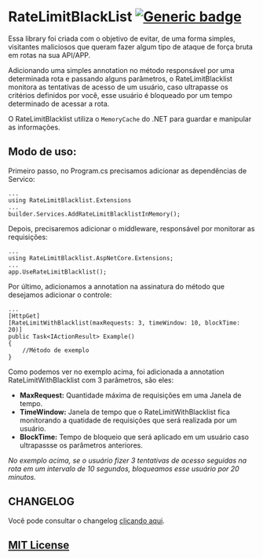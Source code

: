 # RateLimitBlackList [![Generic badge](https://img.shields.io/badge/v0.1.1-development-green.svg)](https://shields.io/)

Essa library foi criada com o objetivo de evitar, de uma forma simples, visitantes maliciosos que queram fazer algum tipo de ataque de força bruta em rotas na sua API/APP.

Adicionando uma simples annotation no método responsável por uma determinada rota e passando alguns parâmetros, o RateLimitBlacklist monitora as tentativas de acesso de um usuário, caso ultrapasse os critérios definidos por você, esse usuário é bloqueado por um tempo determinado de acessar a rota.

O RateLimitBlacklist utiliza o `MemoryCache` do .NET para guardar e manipular as informações.

## Modo de uso:
Primeiro passo, no Program.cs precisamos adicionar as dependências de Servico: 

```
...
using RateLimitBlacklist.Extensions
...
builder.Services.AddRateLimitBlacklistInMemory();
```

Depois, precisaremos adicionar o middleware, responsável por monitorar as requisições:

```
...
using RateLimitBlacklist.AspNetCore.Extensions;
...
app.UseRateLimitBlacklist();
```

Por último, adicionamos a annotation na assinatura do método que desejamos adicionar o controle: 

```
...
[HttpGet]
[RateLimitWithBlacklist(maxRequests: 3, timeWindow: 10, blockTime: 20)]
public Task<IActionResult> Example()
{
    //Método de exemplo
}
```

Como podemos ver no exemplo acima, foi adicionada a annotation RateLimitWithBlacklist com 3 parâmetros, são eles: 

- **MaxRequest:** Quantidade máxima de requisições em uma Janela de tempo. 
- **TimeWindow:** Janela de tempo que o RateLimitWithBlacklist fica monitorando a quatidade de requisições que será realizada por um usuário.
- **BlockTime:** Tempo de bloqueio que será aplicado em um usuário caso ultrapassse os parâmetros anteriores.


*No exemplo acima, se o usuário fizer 3 tentativas de acesso seguidas na rota em um intervalo de 10 segundos, bloqueamos esse usuário por 20 minutos.*

## CHANGELOG
Você pode consultar o changelog [clicando aqui](CHANGELOG.md).


## [MIT License](LICENSE.md)

